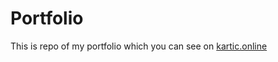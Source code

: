 # Portfolio

This is repo of my portfolio which you can see on [kartic.online](https://kartic.online)
